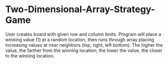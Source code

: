 # Two-Dimensional-Array-Strategy-Game
User creates board with given row and column limits. Program will place a winning value (1) at a random location, then runs through array placing increasing values at near neighbors (top, right, left bottom). The higher the value, the farther from the winning location; the lower the value, the closer to the winning location.
